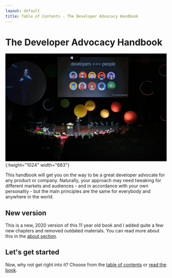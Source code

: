 ```yaml
---
layout: default
title: Table of Contents - The Developer Advocacy Handbook
---
```

# The Developer Advocacy Handbook

![Chris Heilmann presenting at dotjs 2019 with a slide saying developers are people](images/cover.jpg){:height="1024" width="683"}

This handbook will get you on the way to be a great developer advocate
for any product or company. Naturally, your approach may need tweaking for
different markets and audiences - and in accordance with your own
personality - but the main principles are the same for everybody and
anywhere in the world.

## New version 

This is a new, 2020 version of this 11 year old book and I added quite a few new chapters and removed outdated materials. You can read more about this in the [about section](about).

## Let's get started

Now, why not get right into it? Choose from the [table of contents](toc) or [read the book](what-is-developer-advocacy).


